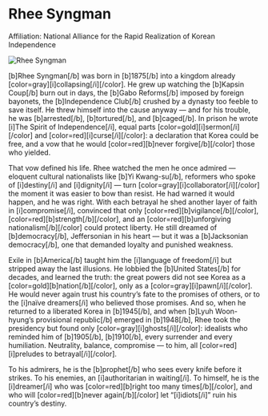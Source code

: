 # Rhee Syngman

Affiliation: National Alliance for the Rapid Realization of Korean Independence

![Rhee Syngman](https://commons.wikimedia.org/wiki/Special:FilePath/Rhee_Syng-Man_in_1948.jpg)

[b]Rhee Syngman[/b] was born in [b]1875[/b] into a kingdom already [color=gray][i]collapsing[/i][/color]. He grew up watching the [b]Kapsin Coup[/b] burn out in days, the [b]Gabo Reforms[/b] imposed by foreign bayonets, the [b]Independence Club[/b] crushed by a dynasty too feeble to save itself. He threw himself into the cause anyway — and for his trouble, he was [b]arrested[/b], [b]tortured[/b], and [b]caged[/b]. In prison he wrote [i]The Spirit of Independence[/i], equal parts [color=gold][i]sermon[/i][/color] and [color=red][i]curse[/i][/color]: a declaration that Korea could be free, and a vow that he would [color=red][b]never forgive[/b][/color] those who yielded.

That vow defined his life. Rhee watched the men he once admired — eloquent cultural nationalists like [b]Yi Kwang-su[/b], reformers who spoke of [i]destiny[/i] and [i]dignity[/i] — turn [color=gray][i]collaborator[/i][/color] the moment it was easier to bow than resist. He had warned it would happen, and he was right. With each betrayal he shed another layer of faith in [i]compromise[/i], convinced that only [color=red][b]vigilance[/b][/color], [color=red][b]strength[/b][/color], and an [color=red][b]unforgiving nationalism[/b][/color] could protect liberty. He still dreamed of [b]democracy[/b], Jeffersonian in his heart — but it was a [b]Jacksonian democracy[/b], one that demanded loyalty and punished weakness.

Exile in [b]America[/b] taught him the [i]language of freedom[/i] but stripped away the last illusions. He lobbied the [b]United States[/b] for decades, and learned the truth: the great powers did not see Korea as a [color=gold][b]nation[/b][/color], only as a [color=gray][i]pawn[/i][/color]. He would never again trust his country’s fate to the promises of others, or to the [i]naïve dreamers[/i] who believed those promises. And so, when he returned to a liberated Korea in [b]1945[/b], and when [b]Lyuh Woon-hyung’s provisional republic[/b] emerged in [b]1948[/b], Rhee took the presidency but found only [color=gray][i]ghosts[/i][/color]: idealists who reminded him of [b]1905[/b], [b]1910[/b], every surrender and every humiliation. Neutrality, balance, compromise — to him, all [color=red][i]preludes to betrayal[/i][/color].

To his admirers, he is the [b]prophet[/b] who sees every knife before it strikes. To his enemies, an [i]authoritarian in waiting[/i]. To himself, he is the [i]dreamer[/i] who was [color=red][b]right too many times[/b][/color], and who will [color=red][b]never again[/b][/color] let “[i]idiots[/i]” ruin his country’s destiny.
